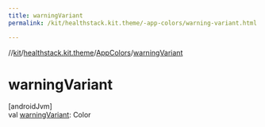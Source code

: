 ```yaml
---
title: warningVariant
permalink: /kit/healthstack.kit.theme/-app-colors/warning-variant.html

---
```

//[kit](/kit.html)/[healthstack.kit.theme](../index.html)/[AppColors](index.html)/[warningVariant](warning-variant.html)



# warningVariant



[androidJvm]\
val [warningVariant](warning-variant.html): Color




